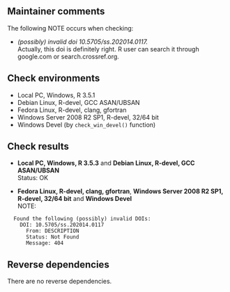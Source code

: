 ## Maintainer comments     
The following NOTE occurs when checking:    
* *(possibly) invalid doi 10.5705/ss.202014.0117.*    
Actually, this doi is definitely right. R user can search it through google.com or search.crossref.org.
    

## Check environments
* Local PC, Windows, R 3.5.1    
* Debian Linux, R-devel, GCC ASAN/UBSAN
* Fedora Linux, R-devel, clang, gfortran
* Windows Server 2008 R2 SP1, R-devel, 32/64 bit
* Windows Devel (by `check_win_devel()` function)

## Check results
* **Local PC, Windows, R 3.5.3** and **Debian Linux, R-devel, GCC ASAN/UBSAN**      
Status: OK

* **Fedora Linux, R-devel, clang, gfortran**, **Windows Server 2008 R2 SP1, R-devel, 32/64 bit** and **Windows Devel**       
NOTE:    

```
  Found the following (possibly) invalid DOIs:
    DOI: 10.5705/ss.202014.0117
      From: DESCRIPTION
      Status: Not Found
      Message: 404
```

## Reverse dependencies
There are no reverse dependencies.
